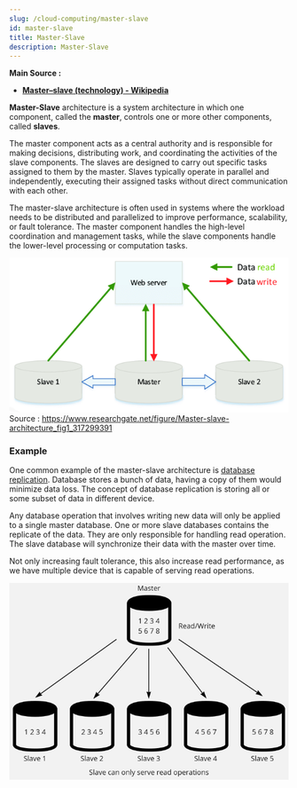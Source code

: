 ```yaml
---
slug: /cloud-computing/master-slave
id: master-slave
title: Master-Slave
description: Master-Slave
---
```


**Main Source :**

- **[Master–slave (technology) - Wikipedia](<https://en.wikipedia.org/wiki/Master%E2%80%93slave_(technology)>)**

**Master-Slave** architecture is a system architecture in which one component, called the **master**, controls one or more other components, called **slaves**.

The master component acts as a central authority and is responsible for making decisions, distributing work, and coordinating the activities of the slave components. The slaves are designed to carry out specific tasks assigned to them by the master. Slaves typically operate in parallel and independently, executing their assigned tasks without direct communication with each other.

The master-slave architecture is often used in systems where the workload needs to be distributed and parallelized to improve performance, scalability, or fault tolerance. The master component handles the high-level coordination and management tasks, while the slave components handle the lower-level processing or computation tasks.

![Master-slave](./master-slave.png)  
Source : https://www.researchgate.net/figure/Master-slave-architecture_fig1_317299391

### Example

One common example of the master-slave architecture is [database replication](/database-system/logging-and-recovery#replication). Database stores a bunch of data, having a copy of them would minimize data loss. The concept of database replication is storing all or some subset of data in different device.

Any database operation that involves writing new data will only be applied to a single master database. One or more slave databases contains the replicate of the data. They are only responsible for handling read operation. The slave database will synchronize their data with the master over time.

Not only increasing fault tolerance, this also increase read performance, as we have multiple device that is capable of serving read operations.

![Database replication using master-slave architecture](./master-slave-replication.png)
